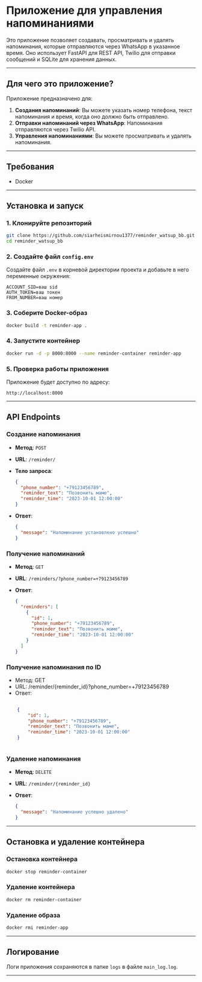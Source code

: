 # Приложение для управления напоминаниями

Это приложение позволяет создавать, просматривать и удалять напоминания, которые отправляются через WhatsApp в указанное время. Оно использует FastAPI для REST API, Twilio для отправки сообщений и SQLite для хранения данных.

---

## Для чего это приложение?

Приложение предназначено для:

1. **Создания напоминаний**: Вы можете указать номер телефона, текст напоминания и время, когда оно должно быть отправлено.
2. **Отправки напоминаний через WhatsApp**: Напоминания отправляются через Twilio API.
3. **Управления напоминаниями**: Вы можете просматривать и удалять напоминания.

---

## Требования

- Docker

---

## Установка и запуск

### 1. Клонируйте репозиторий

```bash
git clone https://github.com/siarheismirnou1377/reminder_watsup_bb.git
cd reminder_watsup_bb
```

### 2. Создайте файл `config.env`

Создайте файл `.env` в корневой директории проекта и добавьте в него переменные окружения:

```plaintext
ACCOUNT_SID=ваш sid
AUTH_TOKEN=ваш токен 
FROM_NUMBER=ваш номер
```

### 3. Соберите Docker-образ

```bash
docker build -t reminder-app .
```

### 4. Запустите контейнер

```bash
docker run -d -p 8000:8000 --name reminder-container reminder-app
```

### 5. Проверка работы приложения

Приложение будет доступно по адресу:

``` text
http://localhost:8000

```

---

## API Endpoints

### Создание напоминания

- **Метод**: `POST`
- **URL**: `/reminder/`
- **Тело запроса**:

  ```json
  {
    "phone_number": "+79123456789",
    "reminder_text": "Позвонить маме",
    "reminder_time": "2023-10-01 12:00:00"
  }
  ```

- **Ответ**:

  ```json
  {
    "message": "Напоминание установлено успешно"
  }
  ```

### Получение напоминаний

- **Метод**: `GET`
- **URL**: `/reminders/?phone_number=+79123456789`
- **Ответ**:

  ```json
  {
    "reminders": [
      {
        "id": 1,
        "phone_number": "+79123456789",
        "reminder_text": "Позвонить маме",
        "reminder_time": "2023-10-01 12:00:00"
      }
    ]
  }
  ```

### Получение напоминания по ID

- Метод: GET
- URL: /reminder/{reminder_id}?phone_number=+79123456789
- Ответ:

```json
   
    {
        "id": 1,
        "phone_number": "+79123456789",
        "reminder_text": "Позвонить маме",
        "reminder_time": "2023-10-01 12:00:00"
    }
    
```

### Удаление напоминания

- **Метод**: `DELETE`
- **URL**: `/reminder/{reminder_id}`
- **Ответ**:

  ```json
  {
    "message": "Напоминание успешно удалено"
  }
  ```

---

## Остановка и удаление контейнера

### Остановка контейнера

```bash
docker stop reminder-container
```

### Удаление контейнера

```bash
docker rm reminder-container
```

### Удаление образа

```bash
docker rmi reminder-app
```

---

## Логирование

Логи приложения сохраняются в папке `logs` в файле `main_log.log`.

---
